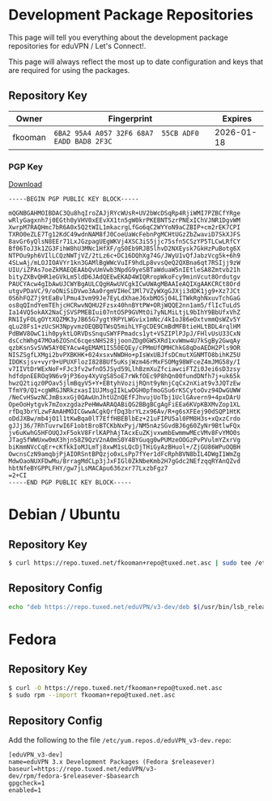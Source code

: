 # Development Package Repositories

This page will tell you everything about the development package repositories 
for eduVPN / Let's Connect!.

This page will always reflect the most up to date configuration and keys that
are required for using the packages.

## Repository Key

Owner   | Fingerprint                                          | Expires
------- | ---------------------------------------------------- | ----------
fkooman | `6BA2 95A4 A057 32F6 68A7  55CB ADF0 EADD BAD8 2F3C` | 2026-01-18

### PGP Key

[Download](https://repo.tuxed.net/fkooman+repo@tuxed.net.asc)

```
-----BEGIN PGP PUBLIC KEY BLOCK-----

mQGNBGAHMOIBDAC3Qu8hqIroZAJjRYcWUsR+UV2bWcDSqRp4RjiWMI7PZBCfYRge
wRlyGagxnh7j0EGth0yVHV0xEEvXX1tn5gW0krPKEBNTSzrPNExIChVJNR1DgvWM
XwrpM7RAQHmc7bR6A0x5Q2tWIL1mkacrgLfGo6qC2WYYoN9aCZBIP+cm2rEK7CPI
TXRO0eZLE7Tg12KdC49wdnNAM8fJ0CoeUaWcFebnPgMCHtUGzZbZwaviD7SkXJFS
8avGr6yQlsN8EEr71LxJGzpagUEgWKVj4XSC3iS5jjc75sfn5CSzYP5TLCwLRfCY
Bf06ToJ3k1ZG3FihW8hU3MNc1HfXF/gS0Eb9RJB5lhvD2NXEysk7GkHzPuBotg6X
NTPOu9ph6VIlLCQzNWTjVZ/2tLz6c+DC16DQhXg74G/JWyU1vQfJabzVcg5k+6h9
4SLwAj/mLOJIOAVYr1kn3GAMlBgWWcVuIF9hdLp8vvsQeQ2QXBna6qt7RSIjj9zW
UIU/iZPAs7oeZkMAEQEAAbQvUmVwb3NpdG9yeSBTaWduaW5nIEtleSA8Zmtvb21h
bityZXBvQHR1eGVkLm5ldD6JAdQEEwEKAD4WIQRropWkoFcy9minVcut8Ordutgv
PAUCYAcw4gIbAwUJCWYBgAULCQgHAwUVCgkICwUWAgMBAAIeAQIXgAAKCRCt8Ord
utgvPDaVC/9/oONiSiDVwo3Aa0rgmVIHeC1Ml7VZyWXgGJXji3dDK1jg9+Xz7JCt
0S6hFQZ7j9tEaBvlPmu43vm99Je7EyLdXhaeJ6xbMOSj04LITWkRghNxuvTchGaG
os8qQIndYemTEhjcHCRwvNQHU2Fzsx40hnBYtPW+ORjWQQE2nn1am5/flIcTuLdS
Ia14VQ5okAX2NaCjSVSPMEBIui07ntO5P9GVMtOi7yNLMiLtjL9bIhY9BbUfxVhZ
RN1IyFOLgOYtXQZMK3yJB65G7ygtYRPYLWGvix1mNc/4kIoJ86eOxtvmmQsWZv5Y
qLu28Fs1+zUcSH3NpyvmzOEQBQTWsQ5mihLYFgCDE9CmBdMFBtieHLtBDL4rqlHM
PdBWV8OwC1ih0pyktLORVDsSnquSWYFPmadcs1yt+V5ZIPlPJpJ/FHlvUsU33CxN
dsCchWhg47MOa6ZOSnC6cqesNHS28jjoonZDg0GWSXRd1xvWmw4U7kSgBy2GwqAy
qzbKsnSvSVW5AY0EYAcw4gEMAM1IS50EQEy/cPMmUfQMHChkG8qDoAEDH2Pls9OR
NISZSgfLXMgi2bvPXBKHK+024xsxvNWDHo+pIsWxUBJfsDCmutXGNMTO8bihKZ5U
IDOKsjsv+vyr9+UPUXFlozI828BUf5uKsjWzm46rMxFSOMg98WFceZ4mJMG58y/I
v7IIVtDrWExNoF+FJc3fv2wfnO5JSyd59LlhBzmXuZfciawciFTZi0Jei6sD3zsy
hdfdpnEEROq9N6v9jP36oy4XyVgS85oE7rWkfOEc9P8hQn00fundDNfh7j+uk65k
hwzQ2tiqz0POav5jlmBqyV5+Y+EBtyhVozijRQnt9yNnjCqCx2nXiat9v3JQTzEw
TfmY9/Q1+cgWRGJNRkzxasI1UJMsgIIkLwDGH0pfmoGSu6rKSCytoOvz94DwGUWW
/NeCvHSwzNCJmBsxxGj0QAwUnJhtUZnQEfFJhvujUoTbj1UclGAvern9+4pxDArU
OpeOoHytgvk7mZoxzgdazPeHWwARAQABiQG2BBgBCgAgFiEEa6KVpKBXMvZop1XL
rfDq3brYLzwFAmAHMOICGwwACgkQrfDq3brYLzx96Av/R+g6sXFEej90dSQP1HtK
oDdJXBw/mb4jO1l1tKwBqa0lT7EffHBEBlbEz+21uFIPU5al0PM8H3s+xQxzCrdo
gJJj36/7RhTuvrwI6F1obtBroBTCKbNxPyj/NM5nAzSGvdBJ6g60ZyNr9BtlwFQx
jv6uKwhG5HFOUQJxF5okV8FrlKAPhAjTAcxEuZKjvxwmbEwmmwMEcVMv8FvYMO0s
JTag5fWWUxw0mX3hjn58Z9QzV2nA0mS0Y4BYGuqg0wPUMzeOOGzPvPVulmYZxrVg
biKmmNVcCqEr+cKfkkIoMJLmTj8xwM1sLQcDjTHiGyAzBHuol+/ZjGU86WPuOQBH
OwcnsCzN9amqbjPjAIORSntBPQzjo0xLsPp7fYer1dFcRphBVN8bIL4DWgI1WmZg
MdwOaoNUXFDwMu/BrragMdCLp3jJxFIGl0ZkNbeKmb2H7gGdc2NEfzqqRYAnQZvd
hbtNfeBYGPPLFHY/gw7jLsMACApu636zxr77LxzbFgz7
=2+CI
-----END PGP PUBLIC KEY BLOCK-----
```

# Debian / Ubuntu

## Repository Key

```bash
$ curl https://repo.tuxed.net/fkooman+repo@tuxed.net.asc | sudo tee /etc/apt/trusted.gpg.d/eduVPN_v3-dev.asc
```

## Repository Config

```bash
echo "deb https://repo.tuxed.net/eduVPN/v3-dev/deb $(/usr/bin/lsb_release -cs) main" | sudo tee /etc/apt/sources.list.d/eduVPN_v3-dev.list
```

# Fedora

## Repository Key

```bash
$ curl -O https://repo.tuxed.net/fkooman+repo@tuxed.net.asc
$ sudo rpm --import fkooman+repo@tuxed.net.asc
```

## Repository Config

Add the following to the file `/etc/yum.repos.d/eduVPN_v3-dev.repo`:

```
[eduVPN_v3-dev]
name=eduVPN 3.x Development Packages (Fedora $releasever)
baseurl=https://repo.tuxed.net/eduVPN/v3-dev/rpm/fedora-$releasever-$basearch
gpgcheck=1
enabled=1
```
